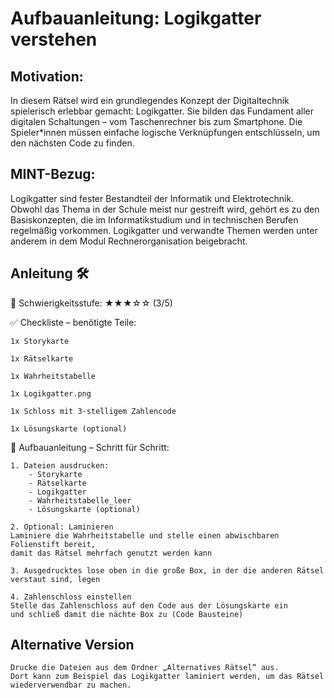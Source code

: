 # Aufbauanleitung: Logikgatter verstehen

## Motivation:
In diesem Rätsel wird ein grundlegendes Konzept der Digitaltechnik spielerisch erlebbar gemacht: Logikgatter. Sie bilden das Fundament aller digitalen Schaltungen – vom Taschenrechner bis zum Smartphone. Die Spieler*innen müssen einfache logische Verknüpfungen entschlüsseln, um den nächsten Code zu finden.

## MINT-Bezug:
Logikgatter sind fester Bestandteil der Informatik und Elektrotechnik.
Obwohl das Thema in der Schule meist nur gestreift wird, gehört es zu den Basiskonzepten, die im Informatikstudium und in technischen Berufen regelmäßig vorkommen.
Logikgatter und verwandte Themen werden unter anderem in dem Modul Rechnerorganisation beigebracht.

## Anleitung 🛠️
🔐 Schwierigkeitsstufe: ★★★☆☆ (3/5)

✅ Checkliste – benötigte Teile:

    1x Storykarte

    1x Rätselkarte

    1x Wahrheitstabelle

    1x Logikgatter.png

    1x Schloss mit 3-stelligem Zahlencode

    1x Lösungskarte (optional)

🧩 Aufbauanleitung – Schritt für Schritt:

    1. Dateien ausdrucken:
        - Storykarte
        - Rätselkarte
        - Logikgatter
        - Wahrheitstabelle_leer
        - Lösungskarte (optional)
        
    2. Optional: Laminieren
    Laminiere die Wahrheitstabelle und stelle einen abwischbaren Folienstift bereit,
    damit das Rätsel mehrfach genutzt werden kann
    
    3. Ausgedrucktes lose oben in die große Box, in der die anderen Rätsel verstaut sind, legen
    
    4. Zahlenschloss einstellen
    Stelle das Zahlenschloss auf den Code aus der Lösungskarte ein
    und schließ damit die nächte Box zu (Code Bausteine)
    
## Alternative Version
    Drucke die Dateien aus dem Ordner „Alternatives Rätsel“ aus.
    Dort kann zum Beispiel das Logikgatter laminiert werden, um das Rätsel wiederverwendbar zu machen.
